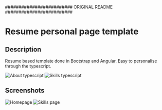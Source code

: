 

######################### ORIGINAL README #########################
# Resume personal page template

## Description
Resume based template done in Bootstrap and Angular. Easy to personalise through the typescript.

![About typescript](https://user-images.githubusercontent.com/16169090/45513548-3e71d580-b7a3-11e8-9584-c5c5d49eacd0.png)
![Skills typescript](https://user-images.githubusercontent.com/16169090/45513547-3e71d580-b7a3-11e8-8b22-3f836cb8330e.png)


## Screenshots

![Homepage](https://user-images.githubusercontent.com/16169090/45513090-07e78b00-b7a2-11e8-82f0-e00c964fcfa2.png)
![Skills page](https://user-images.githubusercontent.com/16169090/45513089-07e78b00-b7a2-11e8-8141-5664f605ce80.png)
